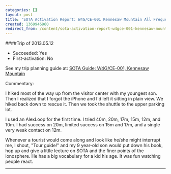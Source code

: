 ```yaml
---
categories: []
layout: post
title: 'SOTA Activation Report: W4G/CE-001 Kennesaw Mountain All Frequency Expedition'
created: 1369946960
redirect_from: /content/sota-activation-report-w4gce-001-kennesaw-mountain-all-frequency-expedition
---
```

####Trip of 2013.05.12
* Succeeded: Yes
* First-activation: No

See my trip planning guide at: [SOTA Guide: W4G/CE-001, Kennesaw Mountain](http://k4kpk.com/content/sota-guide-w4gce-001-kennesaw-mountain)


Commentary:

I hiked most of the way up from the visitor center with my youngest son.  Then I realized that I forgot the iPhone and I'd left it sitting in plain view.  We hiked back down to rescue it.  Then we took the shuttle to the upper parking lot.

I used an AlexLoop for the first time.  I tried 40m, 20m, 17m, 15m, 12m, and 10m.  I had success on 20m, limited success on 15m and 17m, and a single very weak contact on 12m.

Whenever a tourist would come along and look like he/she might interrupt me, I shout, "Tour guide!" and my 9 year-old son would put down his book, hop up and give a little lecture on SOTA and the finer points of the ionosphere.  He has a big vocabulary for a kid his age.  It was fun watching people react.

------
